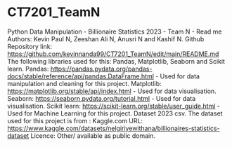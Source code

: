 # CT7201_TeamN
Python Data Manipulation - Billionaire Statistics 2023 - Team N - Read me
Authors: Kevin Paul N, Zeeshan Ali N, Anusri N and Kashif N.
Github Repository link: https://github.com/kevinnanda99/CT7201_TeamN/edit/main/README.md
The following libraries used for this: Pandas, Matplotlib, Seaborn and Scikit learn. 
Pandas: https://pandas.pydata.org/pandas-docs/stable/reference/api/pandas.DataFrame.html - Used for data manipulation and cleaning for this project. 
Matplotlib: https://matplotlib.org/stable/api/index.html - Used for data visualisation. 
Seaborn: https://seaborn.pydata.org/tutorial.html - Used for data visualisation. 
Scikit learn: https://scikit-learn.org/stable/user_guide.html - Used for Machine Learning for this project. 
Dataset 2023 csv. 
The dataset used for this project is from : Kaggle.com
URL: https://www.kaggle.com/datasets/nelgiriyewithana/billionaires-statistics-dataset
Licence: Other/ available as public domain. 
